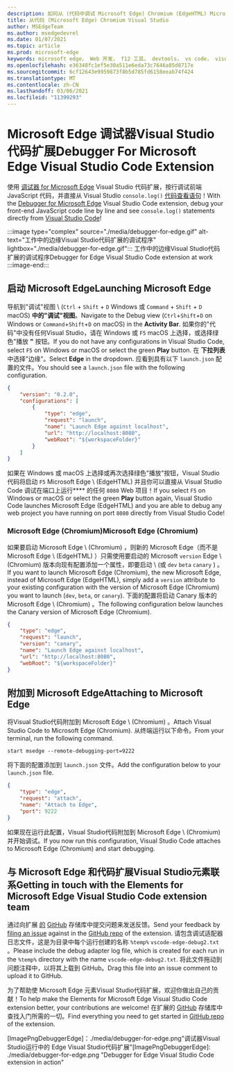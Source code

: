 ```yaml
---
description: 如何从 (代码中调试 Microsoft Edge) Chromium (EdgeHTML) Microsoft Edge Visual Studio
title: 从代码 (Microsoft Edge) Chromium Visual Studio
author: MSEdgeTeam
ms.author: msedgedevrel
ms.date: 01/07/2021
ms.topic: article
ms.prod: microsoft-edge
keywords: microsoft edge， Web 开发， f12 工具， devtools， vs code， visual studio code， debugger
ms.openlocfilehash: e36348fc1ef5e30a511e6eda73c7646a85d8717e
ms.sourcegitcommit: 6cf12643e9959873f8b5d785fd6158eeab74f424
ms.translationtype: MT
ms.contentlocale: zh-CN
ms.lasthandoff: 03/06/2021
ms.locfileid: "11399293"
---
```

# <a name="debugger-for-microsoft-edge-visual-studio-code-extension"></a><span data-ttu-id="89705-104">Microsoft Edge 调试器Visual Studio代码扩展</span><span class="sxs-lookup"><span data-stu-id="89705-104">Debugger For Microsoft Edge Visual Studio Code Extension</span></span>  

<span data-ttu-id="89705-105">使用 [调试器 for Microsoft Edge][VisualstudioMarketplaceDebuggerMicrosoftEdge] Visual Studio 代码扩展，按行调试前端 JavaScript 代码，并直接从 Visual Studio `console.log()` [代码查看语句][VisualstudioCode]！</span><span class="sxs-lookup"><span data-stu-id="89705-105">With the [Debugger for Microsoft Edge][VisualstudioMarketplaceDebuggerMicrosoftEdge] Visual Studio Code extension, debug your front-end JavaScript code line by line and see `console.log()` statements directly from [Visual Studio Code][VisualstudioCode]!</span></span>  

:::image type="complex" source="./media/debugger-for-edge.gif" alt-text="工作中的边缘Visual Studio代码扩展的调试程序" lightbox="./media/debugger-for-edge.gif":::
   <span data-ttu-id="89705-107">工作中的边缘Visual Studio代码扩展的调试程序</span><span class="sxs-lookup"><span data-stu-id="89705-107">Debugger for Edge Visual Studio Code extension at work</span></span>  
:::image-end:::

<!--![Debugger for Edge Visual Studio Code extension at work][ImageGifDebuggerEdge]  -->  

## <a name="launching-microsoft-edge"></a><span data-ttu-id="89705-108">启动 Microsoft Edge</span><span class="sxs-lookup"><span data-stu-id="89705-108">Launching Microsoft Edge</span></span>  

<span data-ttu-id="89705-109">导航到"调试"视图 \ (`Ctrl` + `Shift` + `D` Windows 或 `Command` + `Shift` + `D` macOS\) **中的"调试"视图**。</span><span class="sxs-lookup"><span data-stu-id="89705-109">Navigate to the Debug view \(`Ctrl`+`Shift`+`D` on Windows or `Command`+`Shift`+`D` on macOS\) in the **Activity Bar**.</span></span>  <span data-ttu-id="89705-110">如果你的"代码"中没有任何Visual Studio，请在 Windows 或 `F5` macOS 上选择，或选择绿色"播放 **"** 按钮。</span><span class="sxs-lookup"><span data-stu-id="89705-110">If you do not have any configurations in Visual Studio Code, select `F5` on Windows or macOS or select the green **Play** button.</span></span>  <span data-ttu-id="89705-111">在 **下拉列表** 中选择"边缘"。</span><span class="sxs-lookup"><span data-stu-id="89705-111">Select **Edge** in the dropdown.</span></span>  <span data-ttu-id="89705-112">应看到具有以下 `launch.json` 配置的文件。</span><span class="sxs-lookup"><span data-stu-id="89705-112">You should see a `launch.json` file with the following configuration.</span></span>  

```json
{
    "version": "0.2.0",
    "configurations": [
        {
            "type": "edge",
            "request": "launch",
            "name": "Launch Edge against localhost",
            "url": "http://localhost:8080",
            "webRoot": "${workspaceFolder}"
        }
    ]
}
```  

<span data-ttu-id="89705-113">如果在 Windows 或 macOS 上选择或再次选择绿色"播放"按钮，Visual Studio 代码将启动 `F5` Microsoft Edge \ (EdgeHTML\) 并且你可以直接从 Visual Studio Code 调试在端口上运行\*\*\*\* 的任何 `8080` Web 项目！</span><span class="sxs-lookup"><span data-stu-id="89705-113">If you select `F5` on Windows or macOS or select the green **Play** button again, Visual Studio Code launches Microsoft Edge \(EdgeHTML\) and you are able to debug any web project you have running on port `8080` directly from Visual Studio Code!</span></span>  

### <a name="microsoft-edge-chromium"></a><span data-ttu-id="89705-114">Microsoft Edge (Chromium)</span><span class="sxs-lookup"><span data-stu-id="89705-114">Microsoft Edge (Chromium)</span></span>  

<span data-ttu-id="89705-115">如果要启动 Microsoft Edge \ (Chromium\) ，则新的 Microsoft Edge（而不是 Microsoft Edge \ (EdgeHTML\) ）只需使用要启动的 Microsoft `version` Edge \ (Chromium\) 版本向现有配置添加一个属性，即要启动 \ (或 `dev` `beta` `canary` \) 。</span><span class="sxs-lookup"><span data-stu-id="89705-115">If you want to launch Microsoft Edge \(Chromium\), the new Microsoft Edge, instead of Microsoft Edge \(EdgeHTML\), simply add a `version` attribute to your existing configuration with the version of Microsoft Edge \(Chromium\) you want to launch \(`dev`, `beta`, or `canary`\).</span></span>  <span data-ttu-id="89705-116">下面的配置将启动 Canary 版本的 Microsoft Edge \ (Chromium\) 。</span><span class="sxs-lookup"><span data-stu-id="89705-116">The following configuration below launches the Canary version of Microsoft Edge \(Chromium\).</span></span>  

```json
{
    "type": "edge",
    "request": "launch",
    "version": "canary",
    "name": "Launch Edge against localhost",
    "url": "http://localhost:8080",
    "webRoot": "${workspaceFolder}"
}
```  

## <a name="attaching-to-microsoft-edge"></a><span data-ttu-id="89705-117">附加到 Microsoft Edge</span><span class="sxs-lookup"><span data-stu-id="89705-117">Attaching to Microsoft Edge</span></span>  

<span data-ttu-id="89705-118">将Visual Studio代码附加到 Microsoft Edge \ (Chromium\) 。</span><span class="sxs-lookup"><span data-stu-id="89705-118">Attach Visual Studio Code to Microsoft Edge \(Chromium\).</span></span>  <span data-ttu-id="89705-119">从终端运行以下命令。</span><span class="sxs-lookup"><span data-stu-id="89705-119">From your terminal, run the following command.</span></span>  

```shell
start msedge --remote-debugging-port=9222
```  

<span data-ttu-id="89705-120">将下面的配置添加到 `launch.json` 文件。</span><span class="sxs-lookup"><span data-stu-id="89705-120">Add the configuration below to your `launch.json` file.</span></span>   

```json
{
    "type": "edge",
    "request": "attach",
    "name": "Attach to Edge",
    "port": 9222
}
```  

<span data-ttu-id="89705-121">如果现在运行此配置，Visual Studio代码附加到 Microsoft Edge \ (Chromium\) 并开始调试。</span><span class="sxs-lookup"><span data-stu-id="89705-121">If you now run this configuration, Visual Studio Code attaches to Microsoft Edge \(Chromium\) and start debugging.</span></span>  

## <a name="getting-in-touch-with-the-elements-for-microsoft-edge-visual-studio-code-extension-team"></a><span data-ttu-id="89705-122">与 Microsoft Edge 和代码扩展Visual Studio元素联系</span><span class="sxs-lookup"><span data-stu-id="89705-122">Getting in touch with the Elements for Microsoft Edge Visual Studio Code extension team</span></span>    

<span data-ttu-id="89705-123">通过向扩展 [的][GithubMicrosoftVscodeEdgeDebug2NewIssue] [GitHub][GithubMicrosoftVscodeEdgeDebug2] 存储库中提交问题来发送反馈。</span><span class="sxs-lookup"><span data-stu-id="89705-123">Send your feedback by [filing an issue][GithubMicrosoftVscodeEdgeDebug2NewIssue] against in the [GitHub repo][GithubMicrosoftVscodeEdgeDebug2] of the extension.</span></span>  <span data-ttu-id="89705-124">请包含调试适配器日志文件，这是为目录中每个运行创建的名称 `%temp%` `vscode-edge-debug2.txt` 。</span><span class="sxs-lookup"><span data-stu-id="89705-124">Please include the debug adapter log file, which is created for each run in the `%temp%` directory with the name `vscode-edge-debug2.txt`.</span></span>  <span data-ttu-id="89705-125">将此文件拖动到问题注释中，以将其上载到 GitHub。</span><span class="sxs-lookup"><span data-stu-id="89705-125">Drag this file into an issue comment to upload it to GitHub.</span></span>  

<span data-ttu-id="89705-126">为了帮助使 Microsoft Edge 元素Visual Studio代码扩展，欢迎你做出自己的贡献！</span><span class="sxs-lookup"><span data-stu-id="89705-126">To help make the Elements for Microsoft Edge Visual Studio Code extension better, your contributions are welcome!</span></span>  <span data-ttu-id="89705-127">在扩展的 [GitHub][GithubMicrosoftVscodeEdgeDebug2] 存储库中查找入门所需的一切。</span><span class="sxs-lookup"><span data-stu-id="89705-127">Find everything you need to get started in [GitHub repo][GithubMicrosoftVscodeEdgeDebug2] of the extension.</span></span>  


<!-- image links -->  

<!--[ImageGifDebuggerEdge]: ./media/debugger-for-edge.gif "Debugger for Edge Visual Studio Code extension in action"  -->  
<span data-ttu-id="89705-128">[ImagePngDebuggerEdge]：./media/debugger-for-edge.png"调试器Visual Studio运行中的 Edge Visual Studio代码扩展"</span><span class="sxs-lookup"><span data-stu-id="89705-128">[ImagePngDebuggerEdge]: ./media/debugger-for-edge.png "Debugger for Edge Visual Studio Code extension in action"</span></span>  

<!--links -->  

[VisualstudioCode]: https://code.visualstudio.com "Visual Studio代码"  
[VisualStudioCodeDocs]: https://code.visualstudio.com/Docs "文档|Visual Studio代码"   

[GithubMicrosoftVscodeEdgeDebug2]: https://github.com/Microsoft/vscode-edge-debug2 "microsoft/vscode-edge-debug2 |GitHub"  
[GithubMicrosoftVscodeEdgeDebug2NewIssue]: https://github.com/Microsoft/vscode-edge-debug2/issues/new "新问题 - microsoft/vscode-edge-debug2 |GitHub"  

[VisualstudioMarketplaceDebuggerMicrosoftEdge]: https://marketplace.visualstudio.com/items?itemName=msjsdiag.debugger-for-edge "适用于 Microsoft Edge |Visual Studio市场"  
